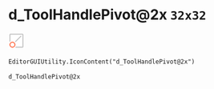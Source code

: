 # d_ToolHandlePivot@2x `32x32`
<img src="/img/d_ToolHandlePivot@2x.png" width=32 height=32>

``` CSharp
EditorGUIUtility.IconContent("d_ToolHandlePivot@2x")
```
```
d_ToolHandlePivot@2x
```

